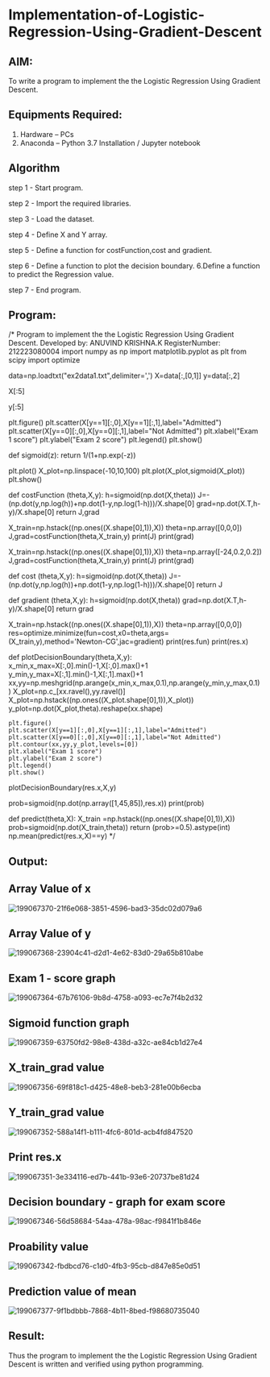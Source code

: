 # Implementation-of-Logistic-Regression-Using-Gradient-Descent

## AIM:
To write a program to implement the the Logistic Regression Using Gradient Descent.

## Equipments Required:
1. Hardware – PCs
2. Anaconda – Python 3.7 Installation / Jupyter notebook

## Algorithm

step 1 - Start program.

step 2 - Import the required libraries.

step 3 - Load the dataset.

step 4 - Define X and Y array.

step 5 - Define a function for costFunction,cost and gradient.

step 6 - Define a function to plot the decision boundary. 6.Define a function to predict the Regression value.

step 7 - End program.

## Program:
/*
Program to implement the the Logistic Regression Using Gradient Descent.
Developed by: ANUVIND KRISHNA.K
RegisterNumber:  212223080004
import numpy as np
import matplotlib.pyplot as plt
from scipy import optimize

data=np.loadtxt("ex2data1.txt",delimiter=',')
X=data[:,[0,1]]
y=data[:,2]

X[:5]

y[:5]

plt.figure()
plt.scatter(X[y==1][:,0],X[y==1][:,1],label="Admitted")
plt.scatter(X[y==0][:,0],X[y==0][:,1],label="Not Admitted")
plt.xlabel("Exam 1 score")
plt.ylabel("Exam 2 score")
plt.legend()
plt.show()

def sigmoid(z):
    return 1/(1+np.exp(-z))

plt.plot()
X_plot=np.linspace(-10,10,100)
plt.plot(X_plot,sigmoid(X_plot))
plt.show()

def costFunction (theta,X,y):
    h=sigmoid(np.dot(X,theta))
    J=-(np.dot(y,np.log(h))+np.dot(1-y,np.log(1-h)))/X.shape[0]
    grad=np.dot(X.T,h-y)/X.shape[0]
    return J,grad

X_train=np.hstack((np.ones((X.shape[0],1)),X))
theta=np.array([0,0,0])
J,grad=costFunction(theta,X_train,y)
print(J)
print(grad)

X_train=np.hstack((np.ones((X.shape[0],1)),X))
theta=np.array([-24,0.2,0.2])
J,grad=costFunction(theta,X_train,y)
print(J)
print(grad)

def cost (theta,X,y):
    h=sigmoid(np.dot(X,theta))
    J=-(np.dot(y,np.log(h))+np.dot(1-y,np.log(1-h)))/X.shape[0]
    return J

def gradient (theta,X,y):
    h=sigmoid(np.dot(X,theta))
    grad=np.dot(X.T,h-y)/X.shape[0]
    return grad

X_train=np.hstack((np.ones((X.shape[0],1)),X))
theta=np.array([0,0,0])
res=optimize.minimize(fun=cost,x0=theta,args=(X_train,y),method='Newton-CG',jac=gradient)
print(res.fun)
print(res.x)

def plotDecisionBoundary(theta,X,y):
    x_min,x_max=X[:,0].min()-1,X[:,0].max()+1
    y_min,y_max=X[:,1].min()-1,X[:,1].max()+1
    xx,yy=np.meshgrid(np.arange(x_min,x_max,0.1),np.arange(y_min,y_max,0.1))
    X_plot=np.c_[xx.ravel(),yy.ravel()]
    X_plot=np.hstack((np.ones((X_plot.shape[0],1)),X_plot))
    y_plot=np.dot(X_plot,theta).reshape(xx.shape)
    
    plt.figure()
    plt.scatter(X[y==1][:,0],X[y==1][:,1],label="Admitted")
    plt.scatter(X[y==0][:,0],X[y==0][:,1],label="Not Admitted")
    plt.contour(xx,yy,y_plot,levels=[0])
    plt.xlabel("Exam 1 score")
    plt.ylabel("Exam 2 score")
    plt.legend()
    plt.show()


plotDecisionBoundary(res.x,X,y)

prob=sigmoid(np.dot(np.array([1,45,85]),res.x))
print(prob)

def predict(theta,X):
    X_train =np.hstack((np.ones((X.shape[0],1)),X))
    prob=sigmoid(np.dot(X_train,theta))
    return (prob>=0.5).astype(int)
np.mean(predict(res.x,X)==y)                                                                                                                                                                                                         */

## Output:
## Array Value of x
![199067370-21f6e068-3851-4596-bad3-35dc02d079a6](https://github.com/charumathiramesh/-Implementation-of-Logistic-Regression-Using-Gradient-Descent/assets/120204455/e5311ce6-a9ee-4086-b99f-f8c6b4491790)
## Array Value of y

![199067368-23904c41-d2d1-4e62-83d0-29a65b810abe](https://github.com/charumathiramesh/-Implementation-of-Logistic-Regression-Using-Gradient-Descent/assets/120204455/462fb7c0-fff3-4b13-94d0-b6498c351f26)
## Exam 1 - score graph

![199067364-67b76106-9b8d-4758-a093-ec7e7f4b2d32](https://github.com/charumathiramesh/-Implementation-of-Logistic-Regression-Using-Gradient-Descent/assets/120204455/edc4acfc-30af-40ec-9c5e-eac35cb89e19)
## Sigmoid function graph


![199067359-63750fd2-98e8-438d-a32c-ae84cb1d27e4](https://github.com/charumathiramesh/-Implementation-of-Logistic-Regression-Using-Gradient-Descent/assets/120204455/9bd4bfca-0274-4d02-97ea-88bc4274d31a)
## X_train_grad value
![199067356-69f818c1-d425-48e8-beb3-281e00b6ecba](https://github.com/charumathiramesh/-Implementation-of-Logistic-Regression-Using-Gradient-Descent/assets/120204455/63a6de99-e789-4656-8200-b5f9cea9747b)
## Y_train_grad value

![199067352-588a14f1-b111-4fc6-801d-acb4fd847520](https://github.com/charumathiramesh/-Implementation-of-Logistic-Regression-Using-Gradient-Descent/assets/120204455/ced57c1b-be0d-48a9-8d21-504778656c5f)
## Print res.x
![199067351-3e334116-ed7b-441b-93e6-20737be81d24](https://github.com/charumathiramesh/-Implementation-of-Logistic-Regression-Using-Gradient-Descent/assets/120204455/98c18a7b-e6c0-46db-bc53-05752a2fefbd)

## Decision boundary - graph for exam score
![199067346-56d58684-54aa-478a-98ac-f9841f1b846e](https://github.com/charumathiramesh/-Implementation-of-Logistic-Regression-Using-Gradient-Descent/assets/120204455/d0a35897-b5a6-42a3-a856-00ea5086697f)
## Proability value
![199067342-fbdbcd76-c1d0-4fb3-95cb-d847e85e0d51](https://github.com/charumathiramesh/-Implementation-of-Logistic-Regression-Using-Gradient-Descent/assets/120204455/ccfd7a31-69c4-41ab-bac5-c019aa989b86)
## Prediction value of mean
![199067377-9f1bdbbb-7868-4b11-8bed-f98680735040](https://github.com/charumathiramesh/-Implementation-of-Logistic-Regression-Using-Gradient-Descent/assets/120204455/1d6e9ca6-3ecf-4029-828b-1993ca653c66)

## Result:
Thus the program to implement the the Logistic Regression Using Gradient Descent is written and verified using python programming.

